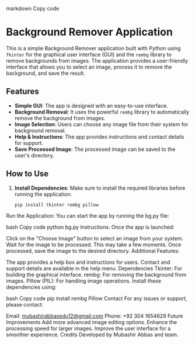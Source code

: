 markdown
Copy code
# Background Remover Application

This is a simple Background Remover application built with Python using `Tkinter` for the graphical user interface (GUI) and the `rembg` library to remove backgrounds from images. The application provides a user-friendly interface that allows you to select an image, process it to remove the background, and save the result.

## Features

- **Simple GUI**: The app is designed with an easy-to-use interface.
- **Background Removal**: It uses the powerful `rembg` library to automatically remove the background from images.
- **Image Selection**: Users can choose any image file from their system for background removal.
- **Help & Instructions**: The app provides instructions and contact details for support.
- **Save Processed Image**: The processed image can be saved to the user's directory.

## How to Use

1. **Install Dependencies**: Make sure to install the required libraries before running the application:
   ```bash
   pip install tkinter rembg pillow
Run the Application: You can start the app by running the bg.py file:

bash
Copy code
python bg.py
Instructions: Once the app is launched:

Click on the "Choose Image" button to select an image from your system.
Wait for the image to be processed. This may take a few moments.
Once processed, save the image to the desired directory.
Additional Features:

The app provides a help box and instructions for users.
Contact and support details are available in the help menu.
Dependencies
Tkinter: For building the graphical interface.
rembg: For removing the background from images.
Pillow (PIL): For handling image operations.
Install these dependencies using:

bash
Copy code
pip install rembg Pillow
Contact
For any issues or support, please contact:

Email: mubashirabbasedu12@gmail.com
Phone: +92 304 1654629
Future Improvements
Add more advanced image editing options.
Enhance the processing speed for larger images.
Improve the user interface for a smoother experience.
Credits
Developed by Mubashir Abbas and team.
